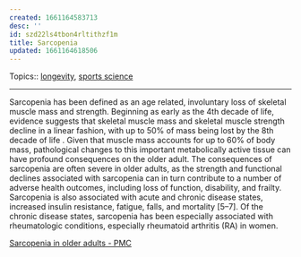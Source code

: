 ```yaml
---
created: 1661164583713
desc: ''
id: szd22ls4tbon4rltithzf1m
title: Sarcopenia
updated: 1661164618506
---
```

   
Topics::  [longevity](../topics/longevity.md), [sports science](../topics/sports%20science.md)   
   
   
---   
   
Sarcopenia has been defined as an age related, involuntary loss of skeletal muscle mass and strength. Beginning as early as the 4th decade of life, evidence suggests that skeletal muscle mass and skeletal muscle strength decline in a linear fashion, with up to 50% of mass being lost by the 8th decade of life . Given that muscle mass accounts for up to 60% of body mass, pathological changes to this important metabolically active tissue can have profound consequences on the older adult. The consequences of sarcopenia are often severe in older adults, as the strength and functional declines associated with sarcopenia can in turn contribute to a number of adverse health outcomes, including loss of function, disability, and frailty. Sarcopenia is also associated with acute and chronic disease states, increased insulin resistance, fatigue, falls, and mortality [5–7]. Of the chronic disease states, sarcopenia has been especially associated with rheumatologic conditions, especially rheumatoid arthritis (RA) in women.   
   
[Sarcopenia in older adults - PMC](https://www.ncbi.nlm.nih.gov/pmc/articles/PMC4066461/)